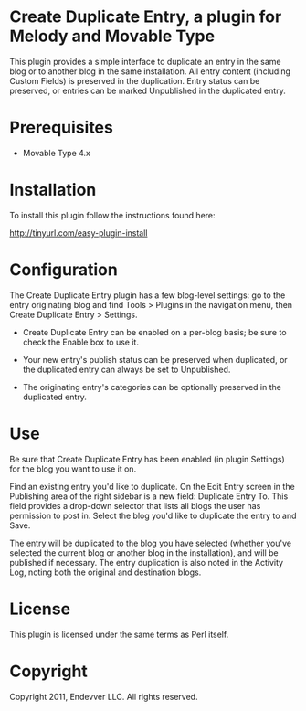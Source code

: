 # Create Duplicate Entry, a plugin for Melody and Movable Type

This plugin provides a simple interface to duplicate an entry in the same blog
or to another blog in the same installation. All entry content (including
Custom Fields) is preserved in the duplication. Entry status can be preserved,
or entries can be marked Unpublished in the duplicated entry.


# Prerequisites

* Movable Type 4.x


# Installation

To install this plugin follow the instructions found here:

http://tinyurl.com/easy-plugin-install


# Configuration

The Create Duplicate Entry plugin has a few blog-level settings: go to the
entry originating blog and find Tools > Plugins in the navigation menu, then
Create Duplicate Entry > Settings.

* Create Duplicate Entry can be enabled on a per-blog basis; be sure to check
the Enable box to use it.

* Your new entry's publish status can be preserved when duplicated, or the
duplicated entry can always be set to Unpublished.

* The originating entry's categories can be optionally preserved in the
duplicated entry.


# Use

Be sure that Create Duplicate Entry has been enabled (in plugin Settings) for
the blog you want to use it on.

Find an existing entry you'd like to duplicate. On the Edit Entry screen in
the Publishing area of the right sidebar is a new field: Duplicate Entry To.
This field provides a drop-down selector that lists all blogs the user has
permission to post in. Select the blog you'd like to duplicate the entry to
and Save.

The entry will be duplicated to the blog you have selected (whether you've
selected the current blog or another blog in the installation), and will be
published if necessary. The entry duplication is also noted in the Activity
Log, noting both the original and destination blogs.


# License

This plugin is licensed under the same terms as Perl itself.

# Copyright

Copyright 2011, Endevver LLC. All rights reserved.
